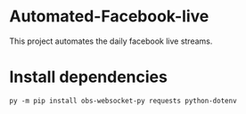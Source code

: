 # Automated-Facebook-live
This project automates the daily facebook live streams. 

# Install dependencies
```
py -m pip install obs-websocket-py requests python-dotenv
```
